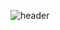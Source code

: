 ![header](https://capsule-render.vercel.app/api?type=soft&height=200&color=ff776c&text=Hello%2C%20World!!&reversal=false&textBg=false&fontColor=010101&fontSize=100&animation=fadeIn&fontAlignY=55)
